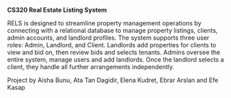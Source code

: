 **CS320 Real Estate Listing System**

RELS is designed to streamline property management operations by connecting with a relational database to manage property listings, clients, admin accounts, and landlord profiles. The system supports three user roles: Admin, Landlord, and Client. Landlords add properties for clients to view and bid on, then review bids and selects tenants. Admins oversee the entire system, manage users and add landlords. Once the landlord selects a client, they handle all further arrangements independently.

Project by Aisha Bunu, Ata Tan Dagidir, Elena Kudret, Ebrar Arslan and Efe Kasap
